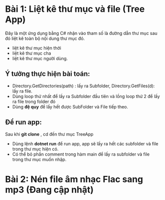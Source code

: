 # Bài 1: Liệt kê thư mục và file (Tree App)

 Đây là một ứng dụng bằng C# nhận vào tham số là đường dẫn thư mục sau đó liệt kê toàn bộ nội dung thư mục đó. 

- liệt kê thư mục hiện thời
- liệt kê thư mục cha
- liệt kê thư mục người dùng.

## Ý tưởng thực hiện bài toán:
- Directory.GetDirectories(path) : lấy ra Subfolder, Directory.GetFiles(d): lấy ra file.
- Dùng loop thứ nhất để lấy ra Subfolder đầu tiên và lồng loop thứ 2 để lấy ra file trong folder đó
- Dùng **đệ quy** để  lấy hết được SubFolder và File tiếp theo.

## Để run app:
Sau khi **git clone** , cd đến thư mục TreeApp
- Dùng lệnh **dotnet run** để run app, app sẽ lấy ra hết các subfolder và file trong thư mục hiện có.
- Có thể bỏ phần comment trong hàm main để lấy ra subfolder và file trong thư mục muốn nhập.

# Bài 2: Nén file âm nhạc Flac sang mp3 (Đang cập nhật)
